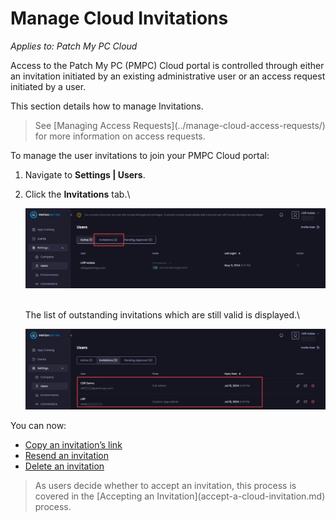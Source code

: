 # Manage Cloud Invitations

_Applies to: Patch My PC Cloud_

Access to the Patch My PC (PMPC) Cloud portal is controlled through either an invitation initiated by an existing administrative user or an access request initiated by a user.

This section details how to manage Invitations.

<blockquote class="wp-block-quote is-note">
<p>See [Managing Access Requests](../manage-cloud-access-requests/) for more information on access requests.</p>
</blockquote>

To manage the user invitations to join your PMPC Cloud portal:

1. Navigate to **Settings | Users**.
2.  Click the **Invitations** tab.\


    ![Clicking the "Invitations" tab on the "Users" screen](/_images/image-(1390).png "Clicking the “Invitations” tab on the “Users” screen")

    \
    The list of outstanding invitations which are still valid is displayed.\


    ![List of outstanding, valid invitations](/_images/image-(1391).png "List of outstanding, valid invitations")

You can now:

* [Copy an invitation’s link](copy-a-cloud-invitations-link.md)
* [Resend an invitation](resend-a-cloud-invitation.md)
* [Delete an invitation](delete-a-cloud-invitation.md)

<blockquote class="wp-block-quote is-note">
<p>As users decide whether to accept an invitation, this process is covered in the [Accepting an Invitation](accept-a-cloud-invitation.md) process.</p>
</blockquote>